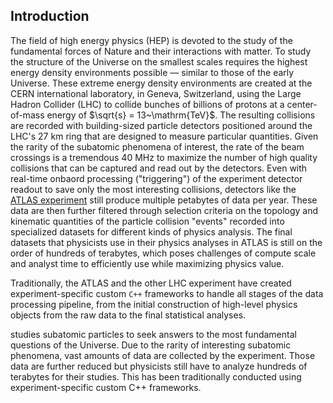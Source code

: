 ## Introduction

<!-- Here we can talk about the ATLAS experiment, the detector, its purpose, the amount of data collected, etc. -->

The field of high energy physics (HEP) is devoted to the study of the fundamental forces of Nature and their interactions with matter.
To study the structure of the Universe on the smallest scales requires the highest energy density environments possible &mdash; similar to those of the early Universe.
These extreme energy density environments are created at the CERN international laboratory, in Geneva, Switzerland, using the Large Hadron Collider (LHC) to collide bunches of billions of protons at a center-of-mass energy of $\sqrt{s} = 13~\mathrm{TeV}$.
The resulting collisions are recorded with building-sized particle detectors positioned around the LHC's $27~\mathrm{km}$ ring that are designed to measure particular quantities.
Given the rarity of the subatomic phenomena of interest, the rate of the beam crossings is a tremendous $40~\mathrm{MHz}$ to maximize the number of high quality collisions that can be captured and read out by the detectors.
Even with real-time onbaord processing ("triggering") of the experiment detector readout to save only the most interesting collisions, detectors like the [ATLAS experiment](https://atlas.cern/) still produce multiple petabytes of data per year.
These data are then further filtered through selection criteria on the topology and kinematic quantities of the particle collision "events" recorded into specialized datasets for different kinds of physics analysis.
The final datasets that physicists use in their physics analyses in ATLAS is still on the order of hundreds of terabytes, which poses challenges of compute scale and analyst time to efficiently use while maximizing physics value.

Traditionally, the ATLAS and the other LHC experiment have created experiment-specific custom `C++` frameworks to handle all stages of the data processing pipeline, from the initial construction of high-level physics objects from the raw data to the final statistical analyses.

 studies subatomic particles to seek answers to the most fundamental questions of the Universe.
Due to the rarity of interesting subatomic phenomena, vast amounts of data are collected by the experiment.
Those data are further reduced but physicists still have to analyze hundreds of terabytes for their studies.
This has been traditionally conducted using experiment-specific custom C++ frameworks.
